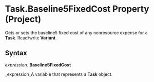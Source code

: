 
# Task.Baseline5FixedCost Property (Project)

Gets or sets the baseline5 fixed cost of any nonresource expense for a  **Task**. Read/write  **Variant**.


## Syntax

 _expression_. **Baseline5FixedCost**

 _expression_A variable that represents a  **Task** object.

